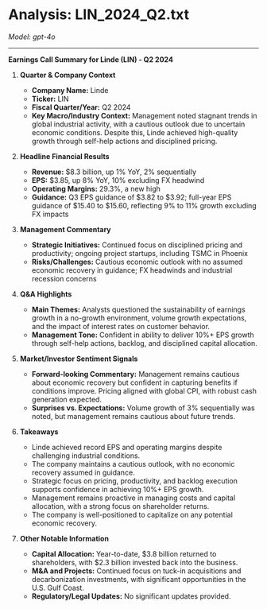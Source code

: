 # Analysis: LIN_2024_Q2.txt

*Model: gpt-4o*

---

**Earnings Call Summary for Linde (LIN) - Q2 2024**

1. **Quarter & Company Context**
   - **Company Name:** Linde
   - **Ticker:** LIN
   - **Fiscal Quarter/Year:** Q2 2024
   - **Key Macro/Industry Context:** Management noted stagnant trends in global industrial activity, with a cautious outlook due to uncertain economic conditions. Despite this, Linde achieved high-quality growth through self-help actions and disciplined pricing.

2. **Headline Financial Results**
   - **Revenue:** $8.3 billion, up 1% YoY, 2% sequentially
   - **EPS:** $3.85, up 8% YoY, 10% excluding FX headwind
   - **Operating Margins:** 29.3%, a new high
   - **Guidance:** Q3 EPS guidance of $3.82 to $3.92; full-year EPS guidance of $15.40 to $15.60, reflecting 9% to 11% growth excluding FX impacts

3. **Management Commentary**
   - **Strategic Initiatives:** Continued focus on disciplined pricing and productivity; ongoing project startups, including TSMC in Phoenix
   - **Risks/Challenges:** Cautious economic outlook with no assumed economic recovery in guidance; FX headwinds and industrial recession concerns

4. **Q&A Highlights**
   - **Main Themes:** Analysts questioned the sustainability of earnings growth in a no-growth environment, volume growth expectations, and the impact of interest rates on customer behavior.
   - **Management Tone:** Confident in ability to deliver 10%+ EPS growth through self-help actions, backlog, and disciplined capital allocation.

5. **Market/Investor Sentiment Signals**
   - **Forward-looking Commentary:** Management remains cautious about economic recovery but confident in capturing benefits if conditions improve. Pricing aligned with global CPI, with robust cash generation expected.
   - **Surprises vs. Expectations:** Volume growth of 3% sequentially was noted, but management remains cautious about future trends.

6. **Takeaways**
   - Linde achieved record EPS and operating margins despite challenging industrial conditions.
   - The company maintains a cautious outlook, with no economic recovery assumed in guidance.
   - Strategic focus on pricing, productivity, and backlog execution supports confidence in achieving 10%+ EPS growth.
   - Management remains proactive in managing costs and capital allocation, with a strong focus on shareholder returns.
   - The company is well-positioned to capitalize on any potential economic recovery.

7. **Other Notable Information**
   - **Capital Allocation:** Year-to-date, $3.8 billion returned to shareholders, with $2.3 billion invested back into the business.
   - **M&A and Projects:** Continued focus on tuck-in acquisitions and decarbonization investments, with significant opportunities in the U.S. Gulf Coast.
   - **Regulatory/Legal Updates:** No significant updates provided.